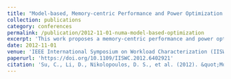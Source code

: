 ```yaml
---
title: "Model-based, Memory-centric Performance and Power Optimization on NUMA Multiprocessors"
collection: publications
category: conferences
permalink: /publication/2012-11-01-numa-model-based-optimization
excerpt: 'This work proposes a memory-centric performance and power optimization model for NUMA systems, guided by hardware counters and predictive modeling.'
date: 2012-11-01
venue: 'IEEE International Symposium on Workload Characterization (IISWC)'
paperurl: 'https://doi.org/10.1109/IISWC.2012.6402921'
citation: 'Su, C., Li, D., Nikolopoulos, D. S., et al. (2012). &quot;Model-based, Memory-centric Performance and Power Optimization on NUMA Multiprocessors.&quot; <i>IISWC 2012</i>, 164–173. https://doi.org/10.1109/IISWC.2012.6402921'
---
```


